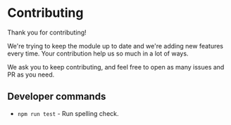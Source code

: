 # Contributing

Thank you for contributing!

We're trying to keep the module up to date and we're adding new features every time.
Your contribution help us so much in a lot of ways.

We ask you to keep contributing, and feel free to open as many issues and PR as you need.

## Developer commands

- `npm run test` - Run spelling check.
